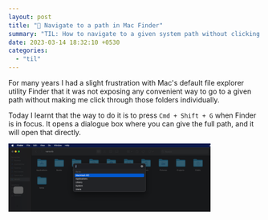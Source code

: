 ```yaml
---
layout: post
title: "📝 Navigate to a path in Mac Finder"
summary: "TIL: How to navigate to a given system path without clicking through folders"
date: 2023-03-14 18:32:10 +0530
categories:
  - "til"
---
```


For many years I had a slight frustration with Mac's default file explorer utility Finder that it was not exposing any convenient way to go to a given path without making me click through those folders individually.

Today I learnt that the way to do it is to press `Cmd + Shift + G` when Finder is in focus. It opens a dialogue box where you can give the full path, and it will open that directly.

<img alt="Screenshot of the opened dialog box" src="../assets/images/posts/til-navigate-path-mac-finder/screenshot.png" style="width: 80%; height: auto;"/>
